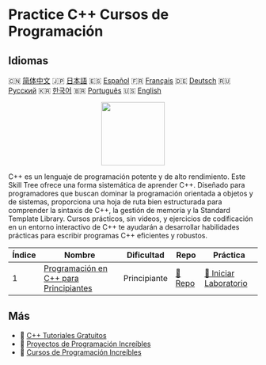 # Practice C++ Cursos de Programación

## Idiomas

🇨🇳 [简体中文](README_zh.md) 🇯🇵 [日本語](README_ja.md) 🇪🇸 [Español](README_es.md) 🇫🇷 [Français](README_fr.md) 🇩🇪 [Deutsch](README_de.md) 🇷🇺 [Русский](README_ru.md) 🇰🇷 [한국어](README_ko.md) 🇧🇷 [Português](README_pt.md) 🇺🇸 [English](README.md) 

<div align="center">
<img width="128px" src="https://file.labex.io/path/kjx58efaCNu0.png">
</div>

C++ es un lenguaje de programación potente y de alto rendimiento. Este Skill Tree ofrece una forma sistemática de aprender C++. Diseñado para programadores que buscan dominar la programación orientada a objetos y de sistemas, proporciona una hoja de ruta bien estructurada para comprender la sintaxis de C++, la gestión de memoria y la Standard Template Library. Cursos prácticos, sin videos, y ejercicios de codificación en un entorno interactivo de C++ te ayudarán a desarrollar habilidades prácticas para escribir programas C++ eficientes y robustos.

|   Índice | Nombre                                                                                              | Dificultad   | Repo                                                                   | Práctica                                                                            |
|----------|-----------------------------------------------------------------------------------------------------|--------------|------------------------------------------------------------------------|-------------------------------------------------------------------------------------|
|        1 | [Programación en C++ para Principiantes](https://labex.io/es/courses/cpp-programming-for-beginners) | Principiante | [🔗 Repo](https://github.com/labex-labs/cpp-programming-for-beginners) | [🚀 Iniciar Laboratorio](https://labex.io/es/courses/cpp-programming-for-beginners) |

## Más

- 🔗 [C++ Tutoriales Gratuitos](https://github.com/labex-labs/cpp-free-tutorials)
- 🔗 [Proyectos de Programación Increíbles](https://github.com/labex-labs/awesome-programming-projects)
- 🔗 [Cursos de Programación Increíbles](https://github.com/labex-labs/awesome-programming-courses)


